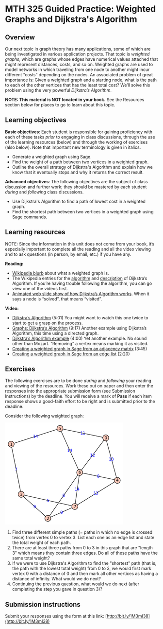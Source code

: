 # MTH 325 Guided Practice: Weighted Graphs and Dijkstra's Algorithm 

## Overview

Our next topic in graph theory has many applications, some of which are being investigated in various application projects. That topic is _weighted graphs_, which are graphs whose edges have numerical values attached that might represent distances, costs, and so on. Weighted graphs are used to model networks in which traveling from one node to another might incur different “costs” depending on the nodes. An associated problem of great importance is: Given a weighted graph and a starting node, what is the path to each of the other vertices that has the least total cost? We’ll solve this problem using the very powerful _Dijkstra’s Algorithm_.

__NOTE: This material is NOT located in your book.__ See the Resources section below for places to go to learn about this topic.

## Learning objectives

__Basic objectives__: Each student is responsible for gaining proficiency with each of these tasks _prior_ to engaging in class discussions, through the use of the learning resources (below) and through the working of exercises (also below). Note that important new terminology is given in italics. 

+ Generate a weighted graph using Sage. 
+ Find the weight of a path between two vertices in a weighted graph. 
+ Outline the overall strategy of Dijkstra's Algorithm and explain how we know that it eventually stops and why it returns the correct result. 

__Advanced objectives__: The following objectives are the subject of class discussion and further work; they should be mastered by each student _during_ and _following_ class discussions. 

+ Use Dijkstra's Algorithm to find a path of lowest cost in a weighted graph. 
+ Find the shortest path between two vertices in a weighted graph using Sage commands. 

## Learning resources 

NOTE: Since the information in this unit does not come from your book, it’s especially important to complete all the reading and all the video viewing and to ask questions (in person, by email, etc.) if you have any.

__Reading:__

+ [Wikipedia blurb](http://en.wikipedia.org/wiki/Graph_(mathematics)#Weighted_graph) about what a weighted graph is.
+ The Wikipedia entries for the [algorithm](http://optlab-server.sce.carleton.ca/POAnimations2007/DijkstrasAlgo.html) and [description](http://en.wikipedia.org/wiki/Dijkstra's_algorithm#Description) of Dijkstra’s Algorithm. If you’re having trouble following the algorithm, you can go view one of the videos first.
+ [Animated web slide show of how Dijkstra’s Algorithm works](http://optlab-server.sce.carleton.ca/POAnimations2007/DijkstrasAlgo.html). When it says a node is “solved”, that means “visited”.

__Video:__

+ [Dijkstra’s Algorithm](https://www.youtube.com/watch?v=gdmfOwyQlcI) (5:01) You might want to watch this one twice to start to get a grasp on the process.
+ [Graphs: Dijkstra’s Algorithm](https://www.youtube.com/watch?v=8Ls1RqHCOPw) (9:17) Another example using Dijkstra’s Algorithm, this time using a directed graph.
+ [Dijkstra’s Algorithm example](https://www.youtube.com/watch?v=UG7VmPWkJmA) (4:00) Yet another example. No sound other than Mozart. “Removing” a vertex means marking it as visited.
+ [Creating a weighted graph in Sage from an adjacency matrix](http://www.youtube.com/watch?v=hv1IrJjbH-I) (3:45)
+ [Creating a weighted graph in Sage from an edge list](http://www.youtube.com/watch?v=1C9fNr7GpqM) (2:20)

## Exercises

The following exercises are to be done _during_ and _following_ your reading and viewing of the resources. Work these out on paper and then enter the responses into the appropriate submission form (see Submission Instructions) by the deadline. You will receive a mark of __Pass__ if each item response shows a good-faith effort to be right and is submitted prior to the deadline. 

Consider the following weighted graph: 

<img src="weightedgraph.png">

1. Find three different simple paths (= paths in which no edge is crossed twice) from vertex 0 to vertex 3. List each one as an edge list and state the total weight of each path. 
2. There are at least three paths from 0 to 3 in this graph that are "length 3" which means they contain three edges. Do all of these paths have the same total weight? 
3. If we were to use Dijkstra's Algorithm to find the "shortest" path (that is, the path with the lowest total weight) from 0 to 3, we would first mark vertex 0 with a distance of 0 and then mark all other vertices as having a distance of infinity. What would we do next? 
4. Continuing the previous question, what would we do next (after completing the step you gave in question 3)? 

## Submission instructions

Submit your responses using the form at this link: [http://bit.ly/1M3mI38](http://bit.ly/1M3mI38)